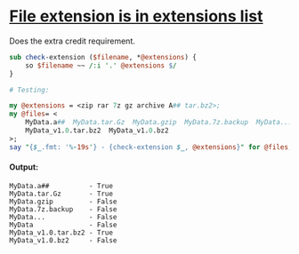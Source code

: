 [1]: https://rosettacode.org/wiki/File_extension_is_in_extensions_list

# [File extension is in extensions list][1]





Does the extra credit requirement.

```perl
sub check-extension ($filename, *@extensions) {
    so $filename ~~ /:i '.' @extensions $/
}

# Testing:

my @extensions = <zip rar 7z gz archive A## tar.bz2>;
my @files= <
    MyData.a##  MyData.tar.Gz  MyData.gzip  MyData.7z.backup  MyData...  MyData
    MyData_v1.0.tar.bz2  MyData_v1.0.bz2
>;
say "{$_.fmt: '%-19s'} - {check-extension $_, @extensions}" for @files;
```

#### Output:
```
MyData.a##          - True
MyData.tar.Gz       - True
MyData.gzip         - False
MyData.7z.backup    - False
MyData...           - False
MyData              - False
MyData_v1.0.tar.bz2 - True
MyData_v1.0.bz2     - False
```
